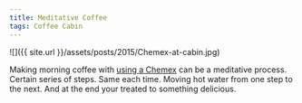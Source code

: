 ```yaml
---
title: Meditative Coffee
tags: Coffee Cabin
---
```


![]({{ site.url }}/assets/posts/2015/Chemex-at-cabin.jpg)

Making morning coffee with [using a Chemex](/thingelstad/first-run-with-chemex) can be a meditative process. Certain series of steps. Same each time. Moving hot water from one step to the next. And at the end your treated to something delicious.
